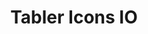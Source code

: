 ---
title: 'Tabler Icons IO'
description: 'Free and open source icons designed to make your website or app attractive, visually consistent and simply beautiful.'
link: 'https://tabler-icons.io/'
---
